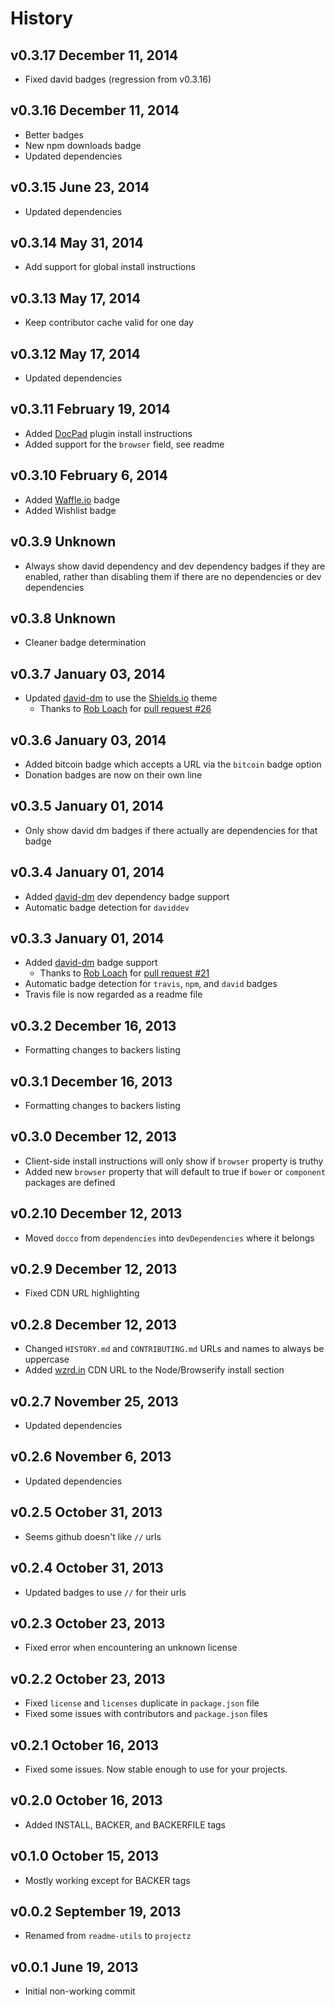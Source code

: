 # History

## v0.3.17 December 11, 2014
- Fixed david badges (regression from v0.3.16)

## v0.3.16 December 11, 2014
- Better badges
- New npm downloads badge
- Updated dependencies

## v0.3.15 June 23, 2014
- Updated dependencies

## v0.3.14 May 31, 2014
- Add support for global install instructions

## v0.3.13 May 17, 2014
- Keep contributor cache valid for one day

## v0.3.12 May 17, 2014
- Updated dependencies

## v0.3.11 February 19, 2014
- Added [DocPad](http://docpad.org) plugin install instructions
- Added support for the `browser` field, see readme

## v0.3.10 February 6, 2014
- Added [Waffle.io](http://waffle.io) badge
- Added Wishlist badge

## v0.3.9 Unknown
- Always show david dependency and dev dependency badges if they are enabled, rather than disabling them if there are no dependencies or dev dependencies

## v0.3.8 Unknown
- Cleaner badge determination

## v0.3.7 January 03, 2014
- Updated [david-dm](https://david-dm.org/) to use the [Shields.io](http://shields.io/) theme
	- Thanks to [Rob Loach](https://github.com/RobLoach) for [pull request #26](https://github.com/bevry/projectz/pull/26)

## v0.3.6 January 03, 2014
- Added bitcoin badge which accepts a URL via the `bitcoin` badge option
- Donation badges are now on their own line

## v0.3.5 January 01, 2014
- Only show david dm badges if there actually are dependencies for that badge

## v0.3.4 January 01, 2014
- Added [david-dm](https://david-dm.org/) dev dependency badge support
- Automatic badge detection for `daviddev`

## v0.3.3 January 01, 2014
- Added [david-dm](https://david-dm.org/) badge support
	- Thanks to [Rob Loach](https://github.com/RobLoach) for [pull request #21](https://github.com/bevry/projectz/pull/21)
- Automatic badge detection for `travis`, `npm`, and `david` badges
- Travis file is now regarded as a readme file

## v0.3.2 December 16, 2013
- Formatting changes to backers listing

## v0.3.1 December 16, 2013
- Formatting changes to backers listing

## v0.3.0 December 12, 2013
- Client-side install instructions will only show if `browser` property is truthy
- Added new `browser` property that will default to true if `bower` or `component` packages are defined

## v0.2.10 December 12, 2013
- Moved `docco` from `dependencies` into `devDependencies` where it belongs

## v0.2.9 December 12, 2013
- Fixed CDN URL highlighting

## v0.2.8 December 12, 2013
- Changed `HISTORY.md` and `CONTRIBUTING.md` URLs and names to always be uppercase
- Added [wzrd.in](http://wzrd.in/) CDN URL to the Node/Browserify install section

## v0.2.7 November 25, 2013
- Updated dependencies

## v0.2.6 November 6, 2013
- Updated dependencies

## v0.2.5 October 31, 2013
- Seems github doesn't like `//` urls

## v0.2.4 October 31, 2013
- Updated badges to use `//` for their urls

## v0.2.3 October 23, 2013
- Fixed error when encountering an unknown license

## v0.2.2 October 23, 2013
- Fixed `license` and `licenses` duplicate in `package.json` file
- Fixed some issues with contributors and `package.json` files

## v0.2.1 October 16, 2013
- Fixed some issues. Now stable enough to use for your projects.

## v0.2.0 October 16, 2013
- Added INSTALL, BACKER, and BACKERFILE tags

## v0.1.0 October 15, 2013
- Mostly working except for BACKER tags

## v0.0.2 September 19, 2013
- Renamed from `readme-utils` to `projectz`

## v0.0.1 June 19, 2013
- Initial non-working commit
